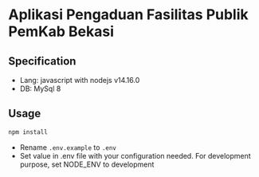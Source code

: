 # Aplikasi Pengaduan Fasilitas Publik PemKab Bekasi

## Specification

- Lang: javascript with nodejs v14.16.0
- DB: MySql 8

## Usage

```bash
npm install
```

- Rename `.env.example` to `.env`
- Set value in .env file with your configuration needed. For development purpose, set NODE_ENV to development
